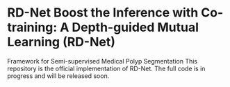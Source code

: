 # RD-Net Boost the Inference with Co-training: A Depth-guided Mutual Learning (RD-Net)
Framework for Semi-supervised Medical Polyp Segmentation
This repository is the official implementation of RD-Net.
The full code is in progress and will be released soon.
